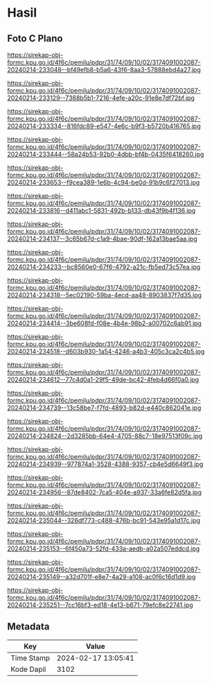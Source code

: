 # Hasil

## Foto C Plano

https://sirekap-obj-formc.kpu.go.id/4f6c/pemilu/pdpr/31/74/09/10/02/3174091002087-20240214-233048--bf49efb8-b5a6-43f6-8aa3-57888ebd4a27.jpg

https://sirekap-obj-formc.kpu.go.id/4f6c/pemilu/pdpr/31/74/09/10/02/3174091002087-20240214-233129--7368b5b1-7216-4efe-a20c-91e8e7df72bf.jpg

https://sirekap-obj-formc.kpu.go.id/4f6c/pemilu/pdpr/31/74/09/10/02/3174091002087-20240214-233334--816fdc89-e547-4e6c-b9f3-b5720b416765.jpg

https://sirekap-obj-formc.kpu.go.id/4f6c/pemilu/pdpr/31/74/09/10/02/3174091002087-20240214-233444--58a24b53-92b0-4dbb-bf4b-0435f6418260.jpg

https://sirekap-obj-formc.kpu.go.id/4f6c/pemilu/pdpr/31/74/09/10/02/3174091002087-20240214-233653--f9cea389-1e6b-4c94-be0d-91b9c6f27013.jpg

https://sirekap-obj-formc.kpu.go.id/4f6c/pemilu/pdpr/31/74/09/10/02/3174091002087-20240214-233816--d411abc1-5831-492b-b133-db43f9b4f136.jpg

https://sirekap-obj-formc.kpu.go.id/4f6c/pemilu/pdpr/31/74/09/10/02/3174091002087-20240214-234137--3c65b67d-c1a9-4bae-90df-162a13bae5aa.jpg

https://sirekap-obj-formc.kpu.go.id/4f6c/pemilu/pdpr/31/74/09/10/02/3174091002087-20240214-234233--bc8560e0-67f6-4792-a21c-fb5ed73c57ea.jpg

https://sirekap-obj-formc.kpu.go.id/4f6c/pemilu/pdpr/31/74/09/10/02/3174091002087-20240214-234318--5ec02190-59ba-4ecd-aa48-8903837f7d35.jpg

https://sirekap-obj-formc.kpu.go.id/4f6c/pemilu/pdpr/31/74/09/10/02/3174091002087-20240214-234414--3be608fd-f08e-4b4e-98b2-a00702c6ab91.jpg

https://sirekap-obj-formc.kpu.go.id/4f6c/pemilu/pdpr/31/74/09/10/02/3174091002087-20240214-234518--d603b930-1a54-4246-a4b3-405c3ca2c4b5.jpg

https://sirekap-obj-formc.kpu.go.id/4f6c/pemilu/pdpr/31/74/09/10/02/3174091002087-20240214-234612--77c4d0a1-29f5-49de-bc42-4feb4d66f0a0.jpg

https://sirekap-obj-formc.kpu.go.id/4f6c/pemilu/pdpr/31/74/09/10/02/3174091002087-20240214-234739--13c58be7-f7fd-4893-b82d-e440c862041e.jpg

https://sirekap-obj-formc.kpu.go.id/4f6c/pemilu/pdpr/31/74/09/10/02/3174091002087-20240214-234824--2d3285bb-64e4-4705-88c7-18e97513f09c.jpg

https://sirekap-obj-formc.kpu.go.id/4f6c/pemilu/pdpr/31/74/09/10/02/3174091002087-20240214-234939--977874a1-3528-4388-9357-cb4e5d6649f3.jpg

https://sirekap-obj-formc.kpu.go.id/4f6c/pemilu/pdpr/31/74/09/10/02/3174091002087-20240214-234956--87de8402-7ca5-404e-a937-33a6fe82d5fa.jpg

https://sirekap-obj-formc.kpu.go.id/4f6c/pemilu/pdpr/31/74/09/10/02/3174091002087-20240214-235044--326df773-c488-476b-bc91-543e95a1d17c.jpg

https://sirekap-obj-formc.kpu.go.id/4f6c/pemilu/pdpr/31/74/09/10/02/3174091002087-20240214-235153--6f450a73-52fd-433a-aedb-a02a507eddcd.jpg

https://sirekap-obj-formc.kpu.go.id/4f6c/pemilu/pdpr/31/74/09/10/02/3174091002087-20240214-235149--a32d701f-e8e7-4a29-a108-ac0f6c16d1d9.jpg

https://sirekap-obj-formc.kpu.go.id/4f6c/pemilu/pdpr/31/74/09/10/02/3174091002087-20240214-235251--7cc16bf3-ed18-4e13-b671-79efc8e22741.jpg


## Metadata

| Key        | Value               |
| ---------- | ------------------- |
| Time Stamp | 2024-02-17 13:05:41 |
| Kode Dapil | 3102                |



